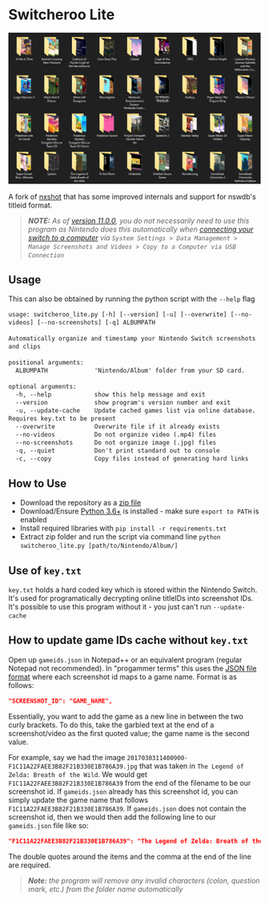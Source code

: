 # Switcheroo Lite

![Organized demo](/dev/albums.jpg)

A fork of [nxshot](https://github.com/s1cp/nxshot) that has some improved internals and support for nswdb's titleid format.

> _**NOTE:** As of [version 11.0.0](https://en-americas-support.nintendo.com/app/answers/detail/a_id/43314#v1100), you do not necessarily need to use this program as Nintendo does this automatically when [connecting your switch to a computer](https://en-americas-support.nintendo.com/app/answers/detail/a_id/53664) via `System Settings > Data Management > Manage Screenshots and Videos > Copy to a Computer via USB Connection`_

## Usage

This can also be obtained by running the python script with the `--help` flag

```text
usage: switcheroo_lite.py [-h] [--version] [-u] [--overwrite] [--no-videos] [--no-screenshots] [-q] ALBUMPATH

Automatically organize and timestamp your Nintendo Switch screenshots and clips

positional arguments:
  ALBUMPATH             'Nintendo/Album' folder from your SD card.

optional arguments:
  -h, --help            show this help message and exit
  --version             show program's version number and exit
  -u, --update-cache    Update cached games list via online database. Requires key.txt to be present
  --overwrite           Overwrite file if it already exists
  --no-videos           Do not organize video (.mp4) files
  --no-screenshots      Do not organize image (.jpg) files
  -q, --quiet           Don't print standard out to console
  -c, --copy            Copy files instead of generating hard links
  ```

## How to Use

- Download the repository as a [zip file](https://github.com/dmynerd78/switcheroo-lite/archive/master.zip)
- Download/Ensure [Python 3.6+](https://www.python.org/downloads/) is installed - make sure `export to PATH` is enabled
- Install required libraries with `pip install -r requirements.txt`
- Extract zip folder and run the script via command line `python switcheroo_lite.py [path/to/Nintendo/Album/]`

## Use of `key.txt`

`key.txt` holds a hard coded key which is stored within the Nintendo Switch. It's used for programatically decrypting online titleIDs into screenshot IDs. It's possible to use this program without it - you just can't run `--update-cache`

## How to update game IDs cache without `key.txt`

Open up `gameids.json` in Notepad++ or an equivalent program (regular Notepad not recommended). In "progammer terms" this uses the [JSON file format](https://www.w3schools.com/whatis/whatis_json.asp) where each screenshot id maps to a game name. Format is as follows:

```json
"SCREENSHOT_ID": "GAME_NAME",
```

Essentially, you want to add the game as a new line in between the two curly brackets. To do this, take the garbled text at the end of a screenshot/video as the first quoted value; the game name is the second value.  

For example, say we had the image `2017030311400900-F1C11A22FAEE3B82F21B330E1B786A39.jpg` that was taken in `The Legend of Zelda: Breath of the Wild`. We would get `F1C11A22FAEE3B82F21B330E1B786A39` from the end of the filename to be our screenshot id. If `gameids.json` already has this screenshot id, you can simply update the game name that follows `F1C11A22FAEE3B82F21B330E1B786A39`. If `gameids.json` does not contain the screenshot id, then we would then add the following line to our `gameids.json` file like so:

```json
"F1C11A22FAEE3B82F21B330E1B786A39": "The Legend of Zelda: Breath of the Wild",
```

The double quotes around the items and the comma at the end of the line are required.  
> _**Note:** the program will remove any invalid characters (colon, question mark, etc.) from the folder name automatically_
